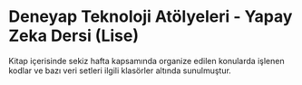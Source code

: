 # Deneyap Teknoloji Atölyeleri - Yapay Zeka Dersi (Lise)
Kitap içerisinde sekiz hafta kapsamında organize edilen konularda işlenen kodlar ve bazı veri setleri ilgili klasörler altında sunulmuştur.
